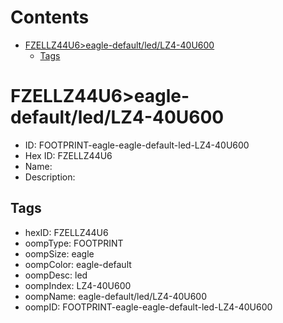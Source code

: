 



Contents
========

* [FZELLZ44U6>eagle-default/led/LZ4-40U600](#fzellz44u6eagle-defaultledlz4-40u600)
	* [Tags](#tags)

# FZELLZ44U6>eagle-default/led/LZ4-40U600

- ID: FOOTPRINT-eagle-eagle-default-led-LZ4-40U600
- Hex ID: FZELLZ44U6
- Name: 
- Description: 

## Tags

- hexID: FZELLZ44U6
- oompType: FOOTPRINT
- oompSize: eagle
- oompColor: eagle-default
- oompDesc: led
- oompIndex: LZ4-40U600
- oompName: eagle-default/led/LZ4-40U600
- oompID: FOOTPRINT-eagle-eagle-default-led-LZ4-40U600

